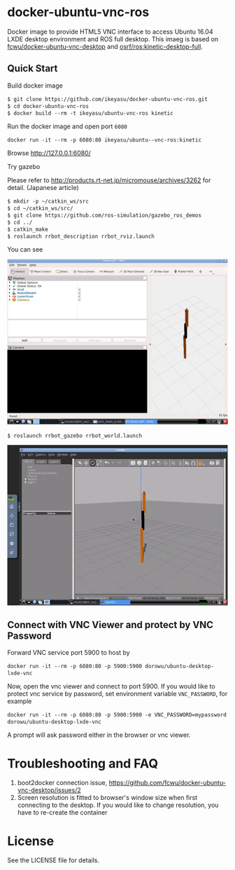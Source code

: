 docker-ubuntu-vnc-ros
=====================

<!--
[![Docker Pulls](https://img.shields.io/docker/pulls/dorowu/ubuntu-desktop-lxde-vnc.svg)](https://hub.docker.com/r/dorowu/ubuntu-desktop-lxde-vnc/)
[![Docker Stars](https://img.shields.io/docker/stars/dorowu/ubuntu-desktop-lxde-vnc.svg)](https://hub.docker.com/r/dorowu/ubuntu-desktop-lxde-vnc/)
-->

Docker image to provide HTML5 VNC interface to access Ubuntu 16.04 LXDE desktop environment and ROS full desktop.
This imaeg is based on [fcwu/docker-ubuntu-vnc-desktop](https://github.com/fcwu/docker-ubuntu-vnc-desktop) and
[osrf/ros:kinetic-desktop-full](https://hub.docker.com/r/osrf/ros).

Quick Start
-------------------------

Build docker image

```
$ git clone https://github.com/ikeyasu/docker-ubuntu-vnc-ros.git
$ cd docker-ubuntu-vnc-ros
$ docker build --rm -t ikeyasu/ubuntu-vnc-ros kinetic
```

Run the docker image and open port `6080`

```
docker run -it --rm -p 6080:80 ikeyasu/ubuntu--vnc-ros:kinetic
```

Browse http://127.0.0.1:6080/

Try gazebo

Please refer to http://products.rt-net.jp/micromouse/archives/3262 for detail. (Japanese article)

```
$ mkdir -p ~/catkin_ws/src
$ cd ~/catkin_ws/src/
$ git clone https://github.com/ros-simulation/gazebo_ros_demos
$ cd ../
$ catkin_make
$ roslaunch rrbot_description rrbot_rviz.launch
```

You can see

<img src="screenshots/rviz.png" width=700/>

```
$ roslaunch rrbot_gazebo rrbot_world.launch
```

<img src="screenshots/gazebo.gif" width=700/>

Connect with VNC Viewer and protect by VNC Password
------------------

Forward VNC service port 5900 to host by

```
docker run -it --rm -p 6080:80 -p 5900:5900 dorowu/ubuntu-desktop-lxde-vnc
```

Now, open the vnc viewer and connect to port 5900. If you would like to protect vnc service by password, set environment variable `VNC_PASSWORD`, for example

```
docker run -it --rm -p 6080:80 -p 5900:5900 -e VNC_PASSWORD=mypassword dorowu/ubuntu-desktop-lxde-vnc
```

A prompt will ask password either in the browser or vnc viewer.


Troubleshooting and FAQ
==================

1. boot2docker connection issue, https://github.com/fcwu/docker-ubuntu-vnc-desktop/issues/2
2. Screen resolution is fitted to browser's window size when first connecting to the desktop. If you would like to change resolution, you have to re-create the container


License
==================

See the LICENSE file for details.
